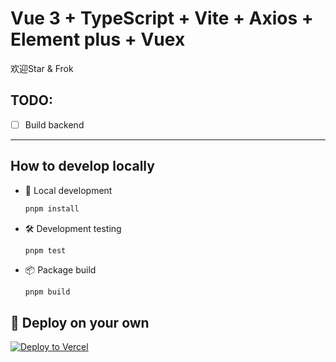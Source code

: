 # Vue 3 + TypeScript + Vite + Axios + Element plus + Vuex

欢迎Star & Frok

## TODO:

- [ ] Build backend

------

## How to develop locally

- 📌 Local development

  ```bash
  pnpm install
  ```

- 🛠️ Development testing

  ```bash
  pnpm test
  ```

- 📦 Package build

  ```
  pnpm build
  ```

## 🚀 Deploy on your own

[![Deploy to Vercel](https://vercel.com/button)](https://vercel.com/import/project?template=https://github.com/Francismiko/information-development-course)

